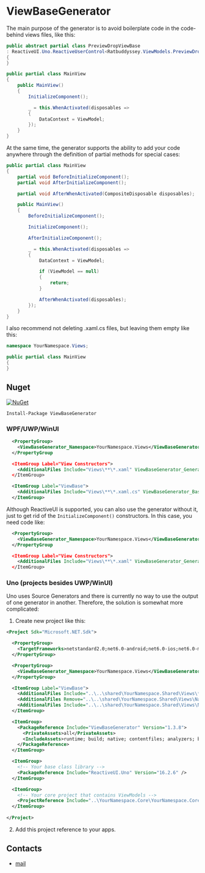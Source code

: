 # ViewBaseGenerator
The main purpose of the generator is to avoid boilerplate code in the code-behind views files, like this:
```cs
public abstract partial class PreviewDropViewBase
: ReactiveUI.Uno.ReactiveUserControl<Ratbuddyssey.ViewModels.PreviewDropViewModel>
{
}

public partial class MainView
{
    public MainView()
    {
        InitializeComponent();

        _ = this.WhenActivated(disposables =>
        {
            DataContext = ViewModel;
        });
    }
}
```

At the same time, the generator supports the ability to add your code anywhere through the definition of partial methods for special cases:
```cs
public partial class MainView
{
    partial void BeforeInitializeComponent();
    partial void AfterInitializeComponent();

    partial void AfterWhenActivated(CompositeDisposable disposables);

    public MainView()
    {
        BeforeInitializeComponent();

        InitializeComponent();

        AfterInitializeComponent();

        _ = this.WhenActivated(disposables =>
        {
            DataContext = ViewModel;

            if (ViewModel == null)
            {
                return;
            }

            AfterWhenActivated(disposables);
        });
    }
}
```

I also recommend not deleting .xaml.cs files, but leaving them empty like this:
```cs
namespace YourNamespace.Views;

public partial class MainView
{
}
```

## Nuget

[![NuGet](https://img.shields.io/nuget/dt/ViewBaseGenerator.svg?style=flat-square&label=ViewBaseGenerator)](https://www.nuget.org/packages/ViewBaseGenerator/)

```
Install-Package ViewBaseGenerator
```

### WPF/UWP/WinUI
```xml
  <PropertyGroup>
    <ViewBaseGenerator_Namespace>YourNamespace.Views</ViewBaseGenerator_Namespace>
  </PropertyGroup

  <ItemGroup Label="View Constructors">
    <AdditionalFiles Include="Views\**\*.xaml" ViewBaseGenerator_GenerateConstructor="True" ViewBaseGenerator_SetReactiveUIDataContext="True" />
  </ItemGroup>

  <ItemGroup Label="ViewBase">
    <AdditionalFiles Include="Views\**\*.xaml.cs" ViewBaseGenerator_BaseClass="ReactiveUI.Uno.ReactiveUserControl" ViewBaseGenerator_ViewModelNamespace="YourNamespace.ViewModels" />
  </ItemGroup>
```

Although ReactiveUI is supported, you can also use the generator without it, 
just to get rid of the `InitializeComponent()` constructors. In this case, you need code like:
```xml
  <PropertyGroup>
    <ViewBaseGenerator_Namespace>YourNamespace.Views</ViewBaseGenerator_Namespace>
  </PropertyGroup

  <ItemGroup Label="View Constructors">
    <AdditionalFiles Include="Views\**\*.xaml" ViewBaseGenerator_GenerateConstructor="True" />
  </ItemGroup>
```

### Uno (projects besides UWP/WinUI)
Uno uses Source Generators and there is currently no way to use the output of one generator in another. 
Therefore, the solution is somewhat more complicated:
1. Create new project like this:
```xml
<Project Sdk="Microsoft.NET.Sdk">

  <PropertyGroup>
    <TargetFrameworks>netstandard2.0;net6.0-android;net6.0-ios;net6.0-macos;net6.0-maccatalyst</TargetFrameworks>
  </PropertyGroup>

  <PropertyGroup>
    <ViewBaseGenerator_Namespace>YourNamespace.Views</ViewBaseGenerator_Namespace>
  </PropertyGroup>

  <ItemGroup Label="ViewBase">
    <AdditionalFiles Include="..\..\shared\YourNamespace.Shared\Views\**\*.xaml.cs" ViewBaseGenerator_BaseClass="ReactiveUI.Uno.ReactiveUserControl" ViewBaseGenerator_ViewModelNamespace="YourNamespace.ViewModels" Visible="False" />
    <AdditionalFiles Remove="..\..\shared\YourNamespace.Shared\Views\Navigation\MainView.xaml.cs" />
    <AdditionalFiles Include="..\..\shared\YourNamespace.Shared\Views\Navigation\MainView.xaml.cs" ViewBaseGenerator_BaseClass="ReactiveUI.Uno.ReactivePage" ViewBaseGenerator_ViewModelNamespace="YourNamespace.ViewModels" Visible="False" />
  </ItemGroup>

  <ItemGroup>
    <PackageReference Include="ViewBaseGenerator" Version="1.3.8">
      <PrivateAssets>all</PrivateAssets>
      <IncludeAssets>runtime; build; native; contentfiles; analyzers; buildtransitive</IncludeAssets>
    </PackageReference>
  </ItemGroup>

  <ItemGroup>
    <!-- Your base class library -->
    <PackageReference Include="ReactiveUI.Uno" Version="16.2.6" />
  </ItemGroup>

  <ItemGroup>
    <!-- Your core project that contains ViewModels -->
    <ProjectReference Include="..\YourNamespace.Core\YourNamespace.Core.csproj" />
  </ItemGroup>
	
</Project>
```
2. Add this project reference to your apps.

## Contacts
* [mail](mailto:havendv@gmail.com)
